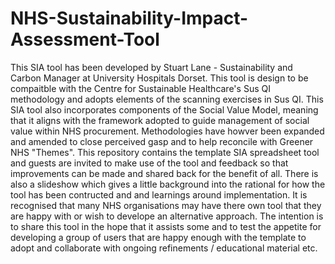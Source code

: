 # NHS-Sustainability-Impact-Assessment-Tool
This SIA tool has been developed by Stuart Lane - Sustainability and Carbon Manager at University Hospitals Dorset. 
This tool is design to be compaitble with the Centre for Sustainable Healthcare's Sus QI methodology and adopts elements of the scanning exercises in Sus QI. This SIA tool also incorporates components of the Social Value Model, meaning that it aligns with the framework adopted to guide management of social value within NHS procurement. Methodologies have howver been expanded and amended to close perceived gasp and to help reconcile with Greener NHS "Themes".
This repository contains the template SIA spreadsheet tool and guests are invited to make use of the tool and feedback so that improvements can be made and shared back for the benefit of all.
There is also a slideshow which gives a little background into the rational for how the tool has been contructed and and learnings around implementation.
It is recognised that many NHS organisations may have there own tool that they are happy with or wish to develope an alternative approach. The intention is to share this tool in the hope that it assists some and to test the appetite for developing a group of users that are happy enough with the template to adopt and collaborate with ongoing refinements / educational material etc.
